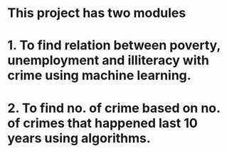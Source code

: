 # This project has two modules
# 1. To find relation between poverty, unemployment and illiteracy with crime using machine learning.
# 2. To find no. of crime based on no. of crimes that happened last 10 years using algorithms.
